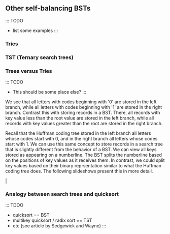
## Other self-balancing BSTs

::: TODO
- list some examples
:::

### Tries

### TST (Ternary search trees)

### Trees versus Tries

::: TODO
- This should be some place else?
:::

We see that all letters with codes beginning with '0' are stored in
the left branch, while all letters with codes beginning with '1' are
stored in the right branch. Contrast this with storing records in a BST.
There, all records with key value less than the root value are stored in
the left branch, while all records with key values greater than the root
are stored in the right branch.

Recall that the Huffman coding tree stored in the left branch all
letters whose codes start with 0, and in the right branch all letters
whose codes start with 1. We can use this same concept to store records
in a search tree that is slightly different from the behavior of a BST.
We can view all keys stored as appearing on a numberline. The BST splits
the numberline based on the positions of key values as it receives them.
In contrast, we could split key values based on their binary
reprsentation similar to what the Huffman coding tree does. The
following slideshows present this in more detail.

<inlineav id="TreeTimelineCON" src="Development/TreeTimelineCON.js" name="Tree timeline Slideshow" links="Development/TreeTrieCON.css"/>

|

<inlineav id="TrieTimelineCON" src="Development/TrieTimelineCON.js" name="Trie timeline Slideshow" links="Development/TreeTrieCON.css"/>

### Analogy between search trees and quicksort

::: TDOO
- quicksort == BST
- multikey quicksort / radix sort == TST
- etc (see article by Sedgewick and Wayne)
:::
